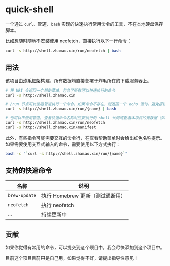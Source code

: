 # quick-shell

一个通过 `curl`、管道、`bash` 实现的快速执行常用命令的工具，不在本地硬盘保存脚本。

比如想随时随地不安装使用 neofetch，直接执行以下一行命令：

```bash
curl -s http://shell.zhamao.xin/run/neofetch | bash
```

## 用法

该项目由[炸毛框架](https://github.com/zhamao-robot/zhamao-framework)构建，所有数据均直接部署于炸毛所在的下载服务器上。

```bash
# 根 URI 会返回一个帮助菜单，包含了所有可以快速执行的命令
curl -s http://shell.zhamao.xin

# /run 节点可以使用管道执行一个命令，如果命令不存在，则返回一个 echo 语句，避免报错，但做到了命令不存在的提示功能
curl -s http://shell.zhamao.xin/run/{name} | bash

# 也可以不使用管道，查看快速命令名称对应要执行的 shell 代码或查看本项目的元数据（如果你不放心命令的话）
curl -s http://shell.zhamao.xin/run/neofetch
curl -s http://shell.zhamao.xin/manifest
```

此外，有些指令可能需要交互的命令行，在查看帮助菜单时会给出红色名称提示。如果需要使用交互式输入的命令，需要使用以下方式执行：

```bash
bash -c "`curl -s http://shell.zhamao.xin/run/{name}`"
```

## 支持的快速命令

| 名称 | 说明 |
| ---- | ---- |
| `brew-update` | 执行 Homebrew 更新（测试通断用） |
| `neofetch` | 执行 neofetch |
| ... | 持续更新中 |

## 贡献

如果你觉得有常用的命令，可以提交到这个项目中，我会尽快添加到这个项目中。

目前这个项目目前只是自己用，如果觉得不好，请提出指导性意见！
